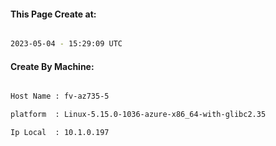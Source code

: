 
   
#### This Page Create at:

```bash

2023-05-04 - 15:29:09 UTC

```

#### Create By Machine:

```bash

Host Name : fv-az735-5

platform  : Linux-5.15.0-1036-azure-x86_64-with-glibc2.35

Ip Local  : 10.1.0.197

```

